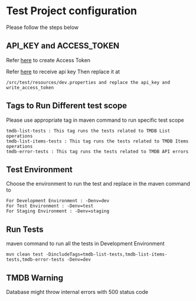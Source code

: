 # Test Project configuration

Please follow the steps below

## API_KEY and ACCESS_TOKEN

Refer [here](https://developers.themoviedb.org/4/auth/create-access-token) to create Access Token

Refer [here](https://www.themoviedb.org/settings/api) to receive api key
Then replace it at 
```
/src/test/resources/dev.properties and replace the api_key and write_access_token
```
## Tags to Run Different test scope
Please use appropriate tag in maven command to run specific test scope
```maven
tmdb-list-tests : This tag runs the tests related to TMDB List operations
tmdb-list-items-tests : This tag runs the tests related to TMDB Items operations
tmdb-error-tests : This tag runs the tests related to TMDB API errors
```
## Test Environment
Choose the environment to run the test and replace in the maven command to
```maven
For Development Environment : -Denv=dev
For Test Environment : -Denv=test
For Staging Environment : -Denv=staging
```

## Run Tests
maven command to run all the tests in Development Environment
```maven
mvn clean test -DincludeTags=tmdb-list-tests,tmdb-list-items-tests,tmdb-error-tests -Denv=dev
```

## TMDB Warning
Database might throw internal errors with 500 status code
